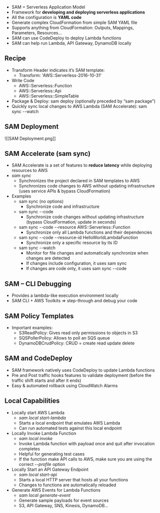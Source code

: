 - SAM = Serverless Application Model
- Framework for **developing and deploying serverless applications**
- All the configuration is **YAML code**
- Generate complex CloudFormation from simple SAM YAML file
- Supports anything from CloudFormation: Outputs, Mappings, Parameters, Resources…
- SAM can use CodeDeploy to deploy Lambda functions
- SAM can help run Lambda, API Gateway, DynamoDB locally

## Recipe
- Transform Header indicates it’s SAM template:
	- Transform: 'AWS::Serverless-2016-10-31'
- Write Code
	- AWS::Serverless::Function
	- AWS::Serverless::Api
	- AWS::Serverless::SimpleTable
- Package & Deploy: sam deploy (optionally preceded by “sam package”)
- Quickly sync local changes to AWS Lambda (SAM Accelerate): sam sync --watch

## SAM Deployment
![[SAM Deployment.png]]

## SAM Accelerate (sam sync)
- SAM Accelerate is a set of features to **reduce latency** while deploying resources to AWS
- _sam sync_
	- Synchronizes the project declared in SAM templates to AWS
	- Synchronizes code changes to AWS without updating infrastructure (uses service APIs & bypass CloudFormation)
- Examples
	- sam sync (no options)
		- Synchronize code and infrastructure
	- sam sync --code
		- Synchronize code changes without updating infrastructure (bypass CloudFormation, update in seconds)
	- sam sync --code --resource AWS::Serverless::Function
		- Synchronize only all Lambda functions and their dependencies
	- sam sync --code --resource-id HelloWorldLambdaFunction
		- Synchronize only a specific resource by its ID
	- sam sync --watch
		- Monitor for file changes and automatically synchronize when changes are detected
		- If changes include configuration, it uses sam sync
		- If changes are code only, it uses sam sync --code
## SAM – CLI Debugging
- Provides a lambda-like execution environment locally
- SAM CLI + AWS Toolkits => step-through and debug your code

## SAM Policy Templates
- Important examples:
	- S3ReadPolicy: Gives read only permissions to objects in S3
	- SQSPollerPolicy: Allows to poll an SQS queue
	- DynamoDBCrudPolicy: CRUD = create read update delete

## SAM and CodeDeploy
- SAM framework natively uses CodeDeploy to update Lambda functions
- Pre and Post traffic hooks features to validate deployment (before the traffic shift starts and after it ends)
- Easy & automated rollback using CloudWatch Alarms

## Local Capabilities
- Locally start AWS Lambda 
	- _sam local start-lambda_
	- Starts a local endpoint that emulates AWS Lambda
	- Can run automated tests against this local endpoint
- Locally Invoke Lambda Function
	- _sam local invoke_
	- Invoke Lambda function with payload once and quit after invocation completes 
	- Helpful for generating test cases
	- If the function make API calls to AWS, make sure you are using the correct --_profile_ option
- Locally Start an API Gateway Endpoint
	- _sam local start-api_
	- Starts a local HTTP server that hosts all your functions
	- Changes to functions are automatically reloaded
- Generate AWS Events for Lambda Functions
	- _sam local generate-event_
	- Generate sample payloads for event sources
	- S3, API Gateway, SNS, Kinesis, DynamoDB…